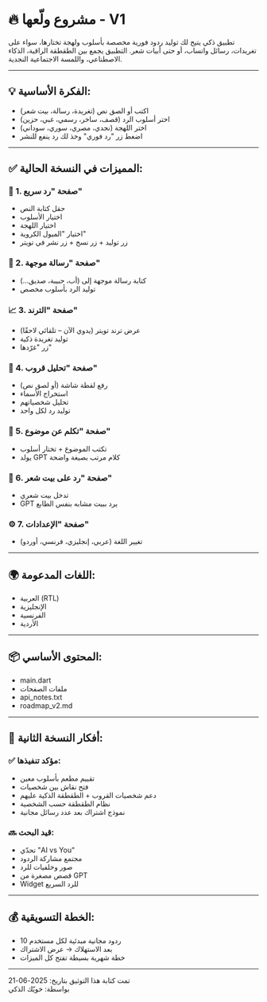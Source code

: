
# 🔥 مشروع ولّعها - V1

تطبيق ذكي يتيح لك توليد ردود فورية مخصصة بأسلوب ولهجة تختارها، سواء على تغريدات، رسائل واتساب، أو حتى أبيات شعر. التطبيق يجمع بين الطقطقة الراقية، الذكاء الاصطناعي، واللمسة الاجتماعية النجدية.

---

## 💡 الفكرة الأساسية:

- اكتب أو الصق نص (تغريدة، رسالة، بيت شعر)
- اختر أسلوب الرد (قصف، ساخر، رسمي، غبي، حزين)
- اختر اللهجة (نجدي، مصري، سوري، سوداني)
- اضغط زر "رد فوري" وخذ لك رد ينفع للنشر

---

## ✅ المميزات في النسخة الحالية:

### 📄 1. صفحة "رد سريع"
- حقل كتابة النص
- اختيار الأسلوب
- اختيار اللهجة
- اختيار "الميول الكروية"
- زر توليد + زر نسخ + زر نشر في تويتر

### 💌 2. صفحة "رسالة موجهة"
- كتابة رسالة موجهة إلى (أب، حبيبة، صديق...)
- توليد الرد بأسلوب مخصص

### 📈 3. صفحة "الترند"
- عرض ترند تويتر (يدوي الآن – تلقائي لاحقًا)
- توليد تغريدة ذكية
- زر "غرّدها"

### 📸 4. صفحة "تحليل قروب"
- رفع لقطة شاشة (أو لصق نص)
- استخراج الأسماء
- تحليل شخصياتهم
- توليد رد لكل واحد

### 📝 5. صفحة "تكلم عن موضوع"
- تكتب الموضوع + تختار أسلوب
- يولد GPT كلام مرتب بصيغة واضحة

### 🎤 6. صفحة "رد على بيت شعر"
- تدخل بيت شعري
- GPT يرد ببيت مشابه بنفس الطابع

### ⚙️ 7. صفحة "الإعدادات"
- تغيير اللغة (عربي، إنجليزي، فرنسي، أوردو)

---

## 🌍 اللغات المدعومة:
- العربية (RTL)
- الإنجليزية
- الفرنسية
- الأردية

---

## 📦 المحتوى الأساسي:
- main.dart
- ملفات الصفحات
- api_notes.txt
- roadmap_v2.md

---

## 🚧 أفكار النسخة الثانية:

### ✅ مؤكد تنفيذها:
- تقييم مطعم بأسلوب معين
- فتح نقاش بين شخصيات
- دعم شخصيات القروب + الطقطقة الذكية عليهم
- نظام الطقطقة حسب الشخصية
- نموذج اشتراك بعد عدد رسائل مجانية

### 🔜 قيد البحث:
- تحدّي "AI vs You"
- مجتمع مشاركة الردود
- صور وخلفيات للرد
- قصص مصغرة من GPT
- Widget للرد السريع

---

## 💰 الخطة التسويقية:
- 10 ردود مجانية مبدئية لكل مستخدم
- بعد الاستهلاك → عرض الاشتراك
- خطة شهرية بسيطة تفتح كل الميزات

---

تمت كتابة هذا التوثيق بتاريخ: 2025-06-21  
بواسطة: خويّك الذكي
